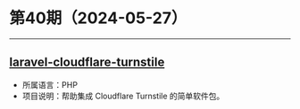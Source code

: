 # 第40期（2024-05-27）

---
## [laravel-cloudflare-turnstile](https://github.com/ryangjchandler/laravel-cloudflare-turnstile)
- 所属语言：PHP
- 项目说明：帮助集成 Cloudflare Turnstile 的简单软件包。
